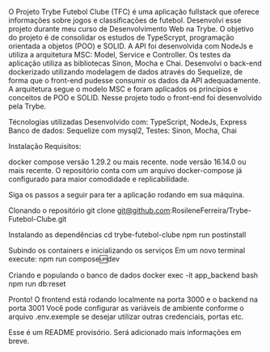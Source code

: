 O Projeto Trybe Futebol Clube (TFC) é uma aplicação fullstack que oferece informações sobre jogos e classificações de futebol.
Desenvolvi esse projeto durante meu curso de Desenvolvimento Web na Trybe.
O objetivo do projeto é de consolidar os estudos de TypeScrypt, programação orientada a objetos (POO) e SOLID. A API foi desenvolvida com NodeJs e utiliza a arquitetura MSC: Model, Service e Controller. Os testes da aplicação utiliza as bibliotecas Sinon, Mocha e Chai.
Desenvolvi o back-end dockerizado utilizando modelagem de dados através do Sequelize, de forma que o front-end pudesse consumir os dados da API adequadamente. A arquitetura segue o modelo MSC e foram aplicados os princípios e conceitos de POO e SOLID.
Nesse projeto todo o front-end foi desenvolvido pela Trybe.

Técnologias utilizadas
Desenvolvido com: TypeScript, NodeJs, Express
Banco de dados: Sequelize com mysql2,
Testes: Sinon, Mocha, Chai


Instalação
Requisitos:

docker compose versão 1.29.2 ou mais recente.
node versão 16.14.0 ou mais recente.
O repositório conta com um arquivo docker-compose já configurado para maior comodidade e replicabilidade.

Siga os passos a seguir para ter a aplicação rodando em sua máquina.

Clonando o repositório
  git clone git@github.com:RosileneFerreira/Trybe-Futebol-Clube.git

Instalando as dependências
  cd trybe-futebol-clube
  npm run postinstall

Subindo os containers e inicializando os serviços Em um novo terminal execute:
  npm run compose:up:dev

Criando e populando o banco de dados
  docker exec -it app_backend bash
  npm run db:reset

Pronto! O frontend está rodando localmente na porta 3000 e o backend na porta 3001
Você pode configurar as variáveis de ambiente conforme o arquivo .env.exemple se desejar utilizar outras credenciais, portas etc.

Esse é um README provisório. Será adicionado mais informações em breve.
